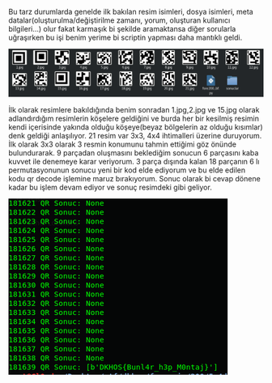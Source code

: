 Bu tarz durumlarda genelde ilk bakılan resim isimleri, dosya isimleri, meta datalar(oluşturulma/değiştirilme zamanı, yorum, oluşturan kullanıcı bilgileri...) olur fakat karmaşık bi şekilde aramaktansa diğer sorularla uğraşırken bu işi benim yerime bi scriptin yapması daha mantıklı geldi.

![alt text](https://github.com/cl0ud1/ctf-writeups/blob/master/dkhos/fore/200/pics/2.png)




İlk olarak resimlere bakıldığında benim sonradan 1.jpg,2.jpg ve 15.jpg olarak adlandırdığım resimlerin köşelere geldiğini ve burda her bir kesilmiş resimin kendi içerisinde yakında olduğu köşeye(beyaz bölgelerin az olduğu kısımlar) denk geldiği anlaşılıyor. 21 resim var 3x3, 4x4 ihtimalleri üzerine duruyorum. İlk olarak 3x3 olarak 3 resmin konumunu tahmin ettiğimi göz önünde bulundurarak. 9 parçadan oluşmasını beklediğim sonucun 6 parçasını kaba kuvvet ile denemeye karar veriyorum. 3 parça dışında kalan 18 parçanın 6 lı permutasyonunun sonucu yeni bir kod elde ediyorum ve bu elde edilen kodu qr decode işlemine maruz bırakıyorum. Sonuc olarak bi cevap dönene kadar bu işlem devam ediyor ve sonuç resimdeki gibi geliyor.


![alt text](https://github.com/cl0ud1/ctf-writeups/blob/master/dkhos/fore/200/pics/1.png)


